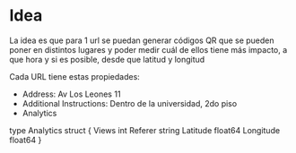 # Idea
La idea es que para 1 url se puedan generar códigos QR que se pueden poner en distintos lugares y poder medir cuál de ellos tiene
más impacto, a que hora y si es posible, desde que latitud y longitud

Cada URL tiene estas propiedades:

- Address: Av Los Leones 11
- Additional Instructions: Dentro de la universidad, 2do piso
- Analytics


type Analytics struct {
    Views int
    Referer string
    Latitude float64
    Longitude float64
}